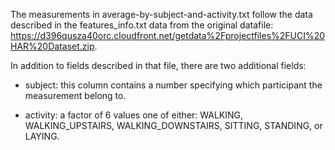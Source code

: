 The measurements in average-by-subject-and-activity.txt follow the
data described in the features_info.txt data from the original datafile:
https://d396qusza40orc.cloudfront.net/getdata%2Fprojectfiles%2FUCI%20HAR%20Dataset.zip.

In addition to fields described in that file, there are two additional
fields:

* subject:
this column contains a number specifying which participant the
measurement belong to.

* activity: 
a factor of 6 values one of either: WALKING, WALKING_UPSTAIRS,
WALKING_DOWNSTAIRS, SITTING, STANDING, or LAYING.


